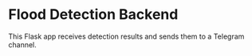 # Flood Detection Backend

This Flask app receives detection results and sends them to a Telegram channel.
